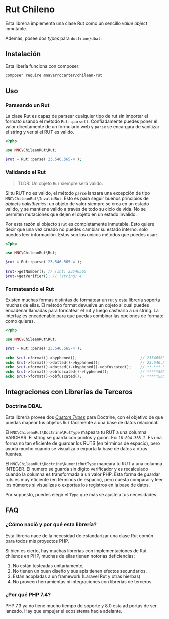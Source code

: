 Rut Chileno
===========

Esta librería implementa una clase Rut como un sencillo *value object* inmutable.

Además, posee dos *types* para `doctrine/dbal`.

## Instalación

Esta libería funciona con composer:

```
composer require mnavarrocarter/chilean-rut
```

## Uso

### Parseando un Rut

La clase Rut es capaz de parsear cualquier tipo de rut sin importar el formato usando
el método `Rut::parse()`. Confiadamente puedes poner el valor directamente de un
formulario web y `parse` se encargara de sanitizar el string y ver si el RUT es valido.
 
```php
<?php

use MNC\ChileanRut\Rut;

$rut = Rut::parse('23.546.565-4');
```

### Validando el Rut

> TLDR: Un objeto `Rut` siempre será valido.

Si tu RUT no es valido, el método `parse` lanzara una excepción de tipo
`MNC\ChileanRut\InvalidRut`. Esto es para seguir buenos principios de *objects
calisthenics*: un objeto de valor siempre se crea en un estado valido, y se mantiene
valido a través de todo su ciclo de vida. No se permiten mutaciones que dejen el
objeto en un estado invalido.

Por esta razón el objecto `$rut` es completamente inmutable. Esto quiere decir
que una vez creado no puedes cambiar su estado interno: solo puedes leer información.
Estos son los unicos métodos que puedes usar:

```php
<?php

use MNC\ChileanRut\Rut;

$rut = Rut::parse('23.546.565-4');

$rut->getNumber(); // (int) 23546565
$rut->getVerifier(); // (string) 4
```

### Formateando el Rut

Existen muchas formas distintas de formatear un rut y esta librería soporta muchas
de ellas. El método format devuelve un objeto al cual puedes encadenar llamadas para
formatear el rut y luego castearlo a un string. La interfaz es encadenable para que
puedas combinar las opciones de formato como quieras.

```php
<?php

use MNC\ChileanRut\Rut;

$rut = Rut::parse('23.546.565-4');

echo $rut->format()->hyphened();                            // 23546565-4
echo $rut->format()->dotted()->hyphened();                  // 23.546.565-2
echo $rut->format()->dotted()->hyphened()->obfuscated();    // **.***.565-2
echo $rut->format()->obfuscated()->hyphened();              // *****565-2
echo $rut->format()->obfuscated();                          // *****5652
```

## Integraciones con Librerías de Terceros

### Doctrine DBAL
Esta librería provee dos [*Custom Types*](https://www.doctrine-project.org/projects/doctrine-orm/en/2.7/cookbook/custom-mapping-types.html)
para Doctrine, con el objetivo de que puedas mapear tus objetos `Rut` fácilmente
a una base de datos relacional.

El `MNC\ChileanRut\Doctrine\RutType` mapeara tu RUT a una columna VARCHAR.
El string se guarda con puntos y guion. Ex: `16.894.365-2`. Es una forma no tan
eficiente de guardar los RUTS (en términos de espacio), pero ayuda mucho cuando
se visualiza o exporta la base de datos a otras fuentes.

El `MNC\ChileanRut\Doctrine\NumericRutType` mapeara tu RUT a una columna INTEGER.
El numero se guarda sin digito verificador y es recalculado cuando la columna
es transformada a un valor PHP. Esta forma de guardar ruts es muy eficiente (en
términos de espacio), pero cuesta comparar y leer los números si visualizas o
exportas los registros en la base de datos.

Por supuesto, puedes elegir el `Type` que más se ajuste a tus necesidades.

## FAQ

### ¿Cómo nació y por qué esta librería?
Esta librería nace de la necesidad de estandarizar una clase Rut común para todos
mis proyectos PHP.

Si bien es cierto, hay muchas librerías con implementaciones de Rut chilenos en PHP,
muchas de ellas tienen notorias deficiencias:

1. No están testeadas unitariamente,
2. No tienen un buen diseño y sus apis tienen efectos secundarios.
3. Están acopladas a un framework (Laravel Rut y otras hierbas)
4. No proveen herramientas ni integraciones con librerías de terceros.

### ¿Por qué PHP 7.4?
PHP 7.3 ya no tiene mucho tiempo de soporte y 8.0 esta ad portas de ser lanzado. Hay que
empujar el ecosistema hacia adelante.
